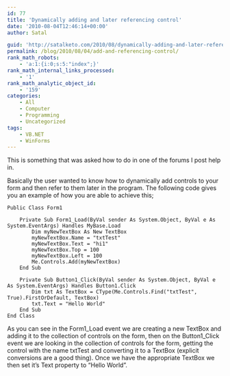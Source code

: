 ```yaml
---
id: 77
title: 'Dynamically adding and later referencing control'
date: '2010-08-04T12:46:14+00:00'
author: Satal

guid: 'http://satalketo.com/2010/08/dynamically-adding-and-later-referencing-control/'
permalink: /blog/2010/08/04/add-and-referencing-control/
rank_math_robots:
    - 'a:1:{i:0;s:5:"index";}'
rank_math_internal_links_processed:
    - '1'
rank_math_analytic_object_id:
    - '159'
categories:
    - All
    - Computer
    - Programming
    - Uncategorized
tags:
    - VB.NET
    - WinForms
---
```


This is something that was asked how to do in one of the forums I post help in.

Basically the user wanted to know how to dynamically add controls to your form and then refer to them later in the program. The following code gives you an example of how you are able to achieve this;

```vbnet
Public Class Form1

    Private Sub Form1_Load(ByVal sender As System.Object, ByVal e As
System.EventArgs) Handles MyBase.Load
        Dim myNewTextBox As New TextBox
        myNewTextBox.Name = "txtTest"
        myNewTextBox.Text = "hi1"
        myNewTextBox.Top = 100
        myNewTextBox.Left = 100
        Me.Controls.Add(myNewTextBox)
    End Sub

    Private Sub Button1_Click(ByVal sender As System.Object, ByVal e As System.EventArgs) Handles Button1.Click
        Dim txt As TextBox = CType(Me.Controls.Find("txtTest", True).FirstOrDefault, TextBox)
        txt.Text = "Hello World"
    End Sub
End Class
```

As you can see in the Form1\_Load event we are creating a new TextBox and adding it to the collection of controls on the form, then on the Button1\_Click event we are looking in the collection of controls for the form, getting the control with the name txtTest and converting it to a TextBox (explicit conversions are a good thing). Once we have the appropriate TextBox we then set it’s Text property to “Hello World”.